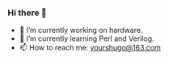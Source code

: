 ### Hi there 👋

- 🔭 I’m currently working on hardware.
- 🌱 I’m currently learning Perl and Verilog. 
- 📫 How to reach me: yourshugo@163.com
